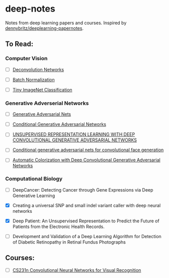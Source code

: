 # deep-notes

Notes from deep learning papers and courses. Inspired by [dennybritz/deeplearning-papernotes](https://github.com/dennybritz/deeplearning-papernotes).

## To Read:

### Computer Vision

- [ ] [Deconvolution Networks](http://www.matthewzeiler.com/pubs/cvpr2010/cvpr2010.pdf)
- [ ] [Batch Normalization](https://arxiv.org/pdf/1502.03167v3.pdf)
- [ ] [Tiny ImageNet Classification](http://cs231n.stanford.edu/reports/leonyao_final.pdf)


### Generative Adverserial Networks

- [ ] [Generative Adversarial Nets](https://papers.nips.cc/paper/5423-generative-adversarial-nets.pdf)
- [ ] [Conditional Generative Adversarial Networks](https://arxiv.org/pdf/1411.1784v1.pdf)
- [ ] [UNSUPERVISED REPRESENTATION LEARNING WITH DEEP CONVOLUTIONAL GENERATIVE ADVERSARIAL NETWORKS](https://arxiv.org/pdf/1511.06434v2.pdf)
- [ ] [Conditional generative adversarial nets for convolutional face generation](http://www.foldl.me/uploads/papers/tr-cgans.pdf)
- [ ] [Automatic Colorization with Deep Convolutional Generative Adversarial Networks](http://cs231n.stanford.edu/reports2016/224_Report.pdf)


### Computational Biology

- [ ] DeepCancer: Detecting Cancer through Gene Expressions via Deep Generative Learning
- [x] Creating a universal SNP and small indel variant caller with deep neural networks
- [x] Deep Patient: An Unsupervised Representation to Predict the Future of Patients from the Electronic Health Records.
- [ ] Development and Validation of a Deep Learning Algorithm for Detection of Diabetic Retinopathy in Retinal Fundus Photographs


## Courses:

- [ ] [CS231n Convolutional Neural Networks for Visual Recognition](http://cs231n.github.io/)

